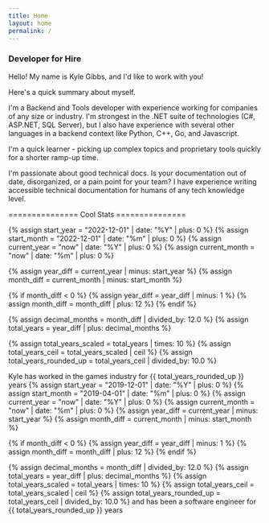 ```yaml
---
title: Home
layout: home
permalink: /
---
```


### Developer for Hire

Hello! My name is Kyle Gibbs, and I'd like to work with you!

Here's a quick summary about myself.

I'm a Backend and Tools developer with experience working for companies of any size or industry. I'm strongest in the .NET suite of technologies (C#, ASP.NET, SQL Server), but I also have experience with several other languages in a backend context like Python, C++, Go, and Javascript.

I'm a quick learner - picking up complex topics and proprietary tools quickly for a shorter ramp-up time.

I'm passionate about good technical docs. Is your documentation out of date, disorganized, or a pain point for your team? I have experience writing accessible technical documentation for humans of any tech knowledge level.


=============== Cool Stats ===============

{% assign start_year = "2022-12-01" | date: "%Y" | plus: 0 %}
{% assign start_month = "2022-12-01" | date: "%m" | plus: 0 %}
{% assign current_year = "now" | date: "%Y" | plus: 0 %}
{% assign current_month = "now" | date: "%m" | plus: 0 %}

{% assign year_diff = current_year | minus: start_year %}
{% assign month_diff = current_month | minus: start_month %}

{% if month_diff < 0 %}
    {% assign year_diff = year_diff | minus: 1 %}
    {% assign month_diff = month_diff | plus: 12 %}
{% endif %}

{% assign decimal_months = month_diff | divided_by: 12.0 %}
{% assign total_years = year_diff | plus: decimal_months %}

{% assign total_years_scaled = total_years | times: 10 %}
{% assign total_years_ceil = total_years_scaled | ceil %}
{% assign total_years_rounded_up = total_years_ceil | divided_by: 10.0 %}

Kyle has worked in the games industry for {{ total_years_rounded_up }} years 
{% assign start_year = "2019-12-01" | date: "%Y" | plus: 0 %}
{% assign start_month = "2019-04-01" | date: "%m" | plus: 0 %}
{% assign current_year = "now" | date: "%Y" | plus: 0 %}
{% assign current_month = "now" | date: "%m" | plus: 0 %}
{% assign year_diff = current_year | minus: start_year %}
{% assign month_diff = current_month | minus: start_month %}

{% if month_diff < 0 %}
    {% assign year_diff = year_diff | minus: 1 %}
    {% assign month_diff = month_diff | plus: 12 %}
{% endif %}

{% assign decimal_months = month_diff | divided_by: 12.0 %}
{% assign total_years = year_diff | plus: decimal_months %}
{% assign total_years_scaled = total_years | times: 10 %}
{% assign total_years_ceil = total_years_scaled | ceil %}
{% assign total_years_rounded_up = total_years_ceil | divided_by: 10.0 %}
and has been a software engineer for  {{ total_years_rounded_up }} years